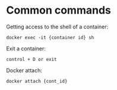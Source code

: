 # Common commands


Getting access to the shell of a container:

    docker exec -it {container id} sh

Exit a container:

    control + D or exit

Docker attach:

    docker attach {cont_id}


